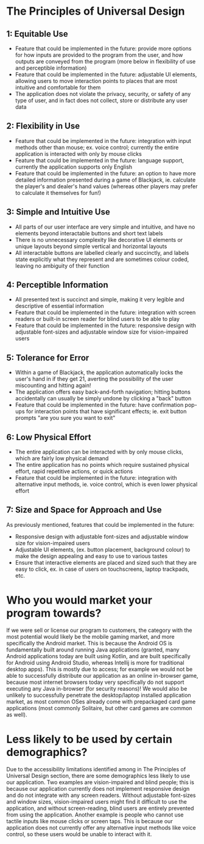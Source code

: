 # The Principles of Universal Design

## 1: Equitable Use
- Feature that could be implemented in the future: provide more options for how inputs are provided to the program from the user, and how outputs are conveyed from the program (more below in flexibility of use and perceptible information)
- Feature that could be implemented in the future: adjustable UI elements, allowing users to move interaction points to places that are most intuitive and comfortable for them
- The application does not violate the privacy, security, or safety of any type of user, and in fact does not collect, store or distribute any user data

## 2: Flexibility in Use
- Feature that could be implemented in the future: integration with input methods other than mouse; ex. voice control; currently the entire application is interacted with only by mouse clicks
- Feature that could be implemented in the future: language support, currently the application supports only English
- Feature that could be implemented in the future: an option to have more detailed information presented during a game of Blackjack, ie. calculate the player's and dealer's hand values (whereas other players may prefer to calculate it themselves for fun!)

## 3: Simple and Intuitive Use
- All parts of our user interface are very simple and intuitive, and have no elements beyond interactable buttons and short text labels
-  There is no unnecessary complexity like decorative UI elements or unique layouts beyond simple vertical and horizontal layouts
- All interactable buttons are labelled clearly and succinctly, and labels state explicitly what they represent and are sometimes colour coded, leaving no ambiguity of their function

## 4: Perceptible Information
- All presented text is succinct and simple, making it very legible and descriptive of essential information
- Feature that could be implemented in the future: integration with screen readers or built-in screen reader for blind users to be able to play
- Feature that could be implemented in the future: responsive design with adjustable font-sizes and adjustable window size for vision-impaired users

## 5: Tolerance for Error
- Within a game of Blackjack, the application automatically locks the user's hand in if they get 21, averting the possibility of the user miscounting and hitting again!
- The application offers easy back-and-forth navigation; hitting buttons accidentally can usually be simply undone by clicking a "back" button
- Feature that could be implemented in the future: have confirmation pop-ups for interaction points that have significant effects; ie. exit button prompts "are you sure you want to exit"

## 6: Low Physical Effort
- The entire application can be interacted with by only mouse clicks, which are fairly low physical demand
- The entire application has no points which require sustained physical effort, rapid repetitive actions, or quick actions
- Feature that could be implemented in the future: integration with alternative input methods, ie. voice control, which is even lower physical effort

## 7: Size and Space for Approach and Use
As previously mentioned, features that could be implemented in the future:
- Responsive design with adjustable font-sizes and adjustable window size for vision-impaired users
- Adjustable UI elements, (ex. button placement, background colour) to make the design appealing and easy to use to various tastes
- Ensure that interactive elements are placed and sized such that they are easy to click, ex. in case of users on touchscreens, laptop trackpads, etc.

# Who you would market your program towards?
If we were sell or license our program to customers, the category with the most potential would likely be the mobile gaming market, and more specifically the Android market. This is because the Android OS is fundamentally built around running Java applications (granted, many Android applications today are built using Kotlin, and are built specifically for Android using Android Studio, whereas Intellij is more for traditional desktop apps). This is mostly due to access; for example we would not be able to successfully distribute our application as an online in-browser game, because most internet browsers today very specifically do not support executing any Java in-browser (for security reasons)! We would also be unlikely to successfully penetrate the desktop/laptop installed application market, as most common OSes already come with prepackaged card game applications (most commonly Solitaire, but other card games are common as well).

# Less likely to be used by certain demographics?
Due to the accessibility limitations identified among in The Principles of Universal Design section, there are some demographics less likely to use our application. Two examples are vision-impaired and blind people; this is because our application currently does not implement responsive design and do not integrate with any screen readers. Without adjustable font-sizes and window sizes, vision-impaired users might find it difficult to use the application, and without screen-reading, blind users are entirely prevented from using the application. Another example is people who cannot use tactile inputs like mouse clicks or screen taps. This is because our application does not currently offer any alternative input methods like voice control, so these users would be unable to interact with it.